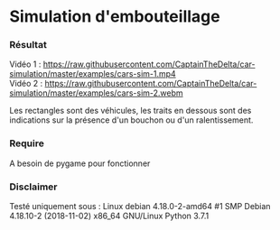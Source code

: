 # Simulation d'embouteillage


### Résultat
Vidéo 1 : https://raw.githubusercontent.com/CaptainTheDelta/car-simulation/master/examples/cars-sim-1.mp4  
Vidéo 2 : https://raw.githubusercontent.com/CaptainTheDelta/car-simulation/master/examples/cars-sim-2.webm
  
Les rectangles sont des véhicules, les traits en dessous sont des indications sur la présence d'un bouchon ou d'un ralentissement.

### Require
A besoin de pygame pour fonctionner

### Disclaimer
Testé uniquement sous :
Linux debian 4.18.0-2-amd64 #1 SMP Debian 4.18.10-2 (2018-11-02) x86_64 GNU/Linux
Python 3.7.1
